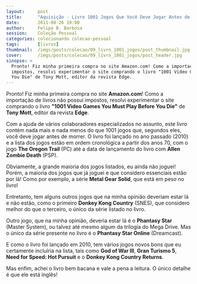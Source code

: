 ```yaml
---
layout:     post
title:      "Aquisição - Livro 1001 Jogos Que Você Deve Jogar Antes de Morrer"
date:       2011-08-26 19:00
author:     Felipe B. Barbosa
session:    Coleção Pessoal
categories: colecionando colecao-pessoal
tags:       [livros]
thumbnail:  /imgs/posts/colecao/09_livro_1001_jogos/post_thumbnail.jpg
cover:      /imgs/posts/colecao/09_livro_1001_jogos/post_header.jpg
sinopse: >
  Pronto! Fiz minha primeira compra no site Amazon.com! Como a importação de livros não possui
  impostos, resolvi experimentar o site comprando o livro "1001 Video Games You Must Play Before
  You Die" de Tony Mott, editor da revista Edge.
---
```

Pronto! Fiz minha primeira compra no site **Amazon.com**! Como a importação de livros não possui
impostos, resolvi experimentar o site comprando o livro **"1001 Video Games You Must Play Before
You Die"** de **Tony Mott**, editor da revista **Edge**.

Com a ajuda de vários colaboradores especializados no assunto, este livro contém nada mais e nada
menos do que 1001 jogos que, segundos eles, você deve jogar antes de morrer. O livro foi lançado
no ano passado (2010) e a lista dos jogos estão em ordem cronológica a partir dos anos 70, com o
jogo **The Oregon Trail** (PC) até a data de lançamento do livro com **Allen Zombie Death** (PSP).

Obviamente, a grande maioria dos jogos listados, eu ainda não joguei! Porém, a maioria dos jogos
que já joguei e que considero essenciais estão por lá! Como por exemplo, a série **Metal Gear Solid**,
que está em peso no livro!

Entretanto, tem alguns outros jogos que na minha opinião deveriam estar lá e não estão, como o
primeiro **Donkey Kong Country** (SNES), que considero melhor do que o terceiro, o único da série
listado no livro.

Outro jogo, que na minha opinião, deveria estar lá é o **Phantasy Star** (Master System), ou talvez
até mesmo algum da trilogia do Mega Drive. Mas o único da série presente no livro é o
**Phantasy Star Online** (Dreamcast).

E como o livro foi lançado em 2010, tem vários jogos novos bons que eu certamente incluíria na
lista, tais como **God of War III**, **Gran Turismo 5**, **Need for Speed: Hot Pursuit** e o
**Donkey Kong Country Returns**.

Mas enfim, achei o livro bem bacana e vale a pena a leitura. O único detalhe é que ele está inglês!
